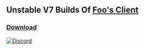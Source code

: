 ## Unstable V7 Builds Of [Foo's Client](../../../mindustry-client-v6)
### [Download](../../releases/latest)
[![Discord](https://img.shields.io/discord/741710208501547161.svg?logo=discord&logoColor=white&logoWidth=20&labelColor=7289DA&label=Discord)](https://discord.gg/yp9ZW7j)
